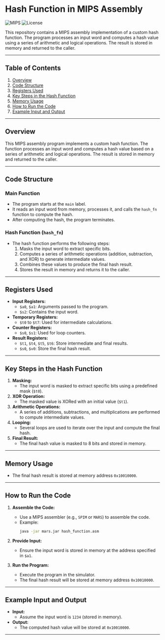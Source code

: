 # Hash Function in MIPS Assembly

![MIPS](https://img.shields.io/badge/Assembly-MIPS-green) ![License](https://img.shields.io/badge/License-MIT-blue)

This repository contains a MIPS assembly implementation of a custom hash function. The program processes an input word and computes a hash value using a series of arithmetic and logical operations. The result is stored in memory and returned to the caller.

---

## Table of Contents
1. [Overview](#overview)
2. [Code Structure](#code-structure)
3. [Registers Used](#registers-used)
4. [Key Steps in the Hash Function](#key-steps-in-the-hash-function)
5. [Memory Usage](#memory-usage)
6. [How to Run the Code](#how-to-run-the-code)
7. [Example Input and Output](#example-input-and-output)

---

## Overview
This MIPS assembly program implements a custom hash function. The function processes an input word and computes a hash value based on a series of arithmetic and logical operations. The result is stored in memory and returned to the caller.

---

## Code Structure

### **Main Function**
- The program starts at the `main` label.
- It reads an input word from memory, processes it, and calls the `hash_fn` function to compute the hash.
- After computing the hash, the program terminates.

### **Hash Function (`hash_fn`)**
- The hash function performs the following steps:
  1. Masks the input word to extract specific bits.
  2. Computes a series of arithmetic operations (addition, subtraction, and XOR) to generate intermediate values.
  3. Combines these values to produce the final hash result.
  4. Stores the result in memory and returns it to the caller.

---

## Registers Used
- **Input Registers:**
  - `$a0`, `$a1`: Arguments passed to the program.
  - `$s2`: Contains the input word.
- **Temporary Registers:**
  - `$t0` to `$t7`: Used for intermediate calculations.
- **Counter Registers:**
  - `$s0`, `$s1`: Used for loop counters.
- **Result Registers:**
  - `$t1`, `$t4`, `$t5`, `$t6`: Store intermediate and final results.
  - `$s0`, `$v0`: Store the final hash result.

---

## Key Steps in the Hash Function
1. **Masking:**
   - The input word is masked to extract specific bits using a predefined mask (`$t0`).
2. **XOR Operation:**
   - The masked value is XORed with an initial value (`$t1`).
3. **Arithmetic Operations:**
   - A series of additions, subtractions, and multiplications are performed to compute intermediate values.
4. **Looping:**
   - Several loops are used to iterate over the input and compute the final hash.
5. **Final Result:**
   - The final hash value is masked to 8 bits and stored in memory.

---

## Memory Usage
- The final hash result is stored at memory address `0x10010000`.

---

## How to Run the Code
1. **Assemble the Code:**
   - Use a MIPS assembler (e.g., `SPIM` or `MARS`) to assemble the code.
   - Example:
     ```bash
     java -jar mars.jar hash_function.asm
     ```

2. **Provide Input:**
   - Ensure the input word is stored in memory at the address specified in `$a1`.

3. **Run the Program:**
   - Execute the program in the simulator.
   - The final hash result will be stored at memory address `0x10010000`.

---

## Example Input and Output
- **Input:**
  - Assume the input word is `1234` (stored in memory).
- **Output:**
  - The computed hash value will be stored at `0x10010000`.

---
